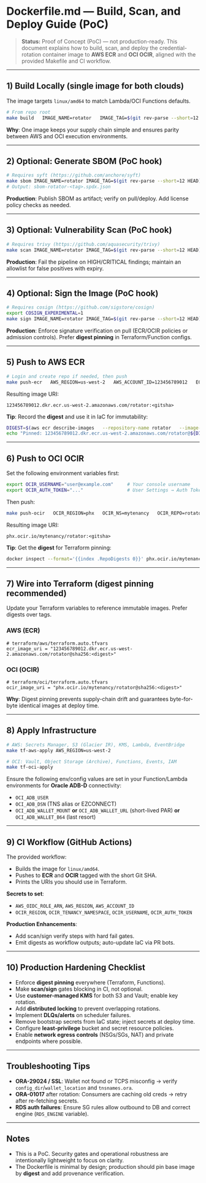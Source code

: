 # Dockerfile.md — Build, Scan, and Deploy Guide (PoC)

> **Status:** Proof of Concept (PoC) — not production-ready. This document explains how to build, scan, and deploy the credential-rotation container image to **AWS ECR** and **OCI OCIR**, aligned with the provided Makefile and CI workflow.

---

## 1) Build Locally (single image for both clouds)

The image targets `linux/amd64` to match Lambda/OCI Functions defaults.

```bash
# From repo root
make build   IMAGE_NAME=rotator   IMAGE_TAG=$(git rev-parse --short=12 HEAD)   CONTEXT_DIR=infra/shared/image
```

**Why**: One image keeps your supply chain simple and ensures parity between AWS and OCI execution environments.

---

## 2) Optional: Generate SBOM (PoC hook)

```bash
# Requires syft (https://github.com/anchore/syft)
make sbom IMAGE_NAME=rotator IMAGE_TAG=$(git rev-parse --short=12 HEAD)
# Output: sbom-rotator-<tag>.spdx.json
```

**Production**: Publish SBOM as artifact; verify on pull/deploy. Add license policy checks as needed.

---

## 3) Optional: Vulnerability Scan (PoC hook)

```bash
# Requires trivy (https://github.com/aquasecurity/trivy)
make scan IMAGE_NAME=rotator IMAGE_TAG=$(git rev-parse --short=12 HEAD)
```

**Production**: Fail the pipeline on HIGH/CRITICAL findings; maintain an allowlist for false positives with expiry.

---

## 4) Optional: Sign the Image (PoC hook)

```bash
# Requires cosign (https://github.com/sigstore/cosign)
export COSIGN_EXPERIMENTAL=1
make sign IMAGE_NAME=rotator IMAGE_TAG=$(git rev-parse --short=12 HEAD)   AWS_REGION=us-west-2 AWS_ACCOUNT_ID=123456789012   OCIR_REGION=phx OCIR_NS=mytenancy
```

**Production**: Enforce signature verification on pull (ECR/OCIR policies or admission controls). Prefer **digest pinning** in Terraform/Function configs.

---

## 5) Push to AWS ECR

```bash
# Login and create repo if needed, then push
make push-ecr   AWS_REGION=us-west-2   AWS_ACCOUNT_ID=123456789012   ECR_REPO=rotator   IMAGE_NAME=rotator   IMAGE_TAG=$(git rev-parse --short=12 HEAD)
```

Resulting image URI:
```
123456789012.dkr.ecr.us-west-2.amazonaws.com/rotator:<gitsha>
```

**Tip**: Record the **digest** and use it in IaC for immutability:
```bash
DIGEST=$(aws ecr describe-images   --repository-name rotator   --image-ids imageTag=$(git rev-parse --short=12 HEAD)   --query 'imageDetails[0].imageDigest' --output text)
echo "Pinned: 123456789012.dkr.ecr.us-west-2.amazonaws.com/rotator@${DIGEST}"
```

---

## 6) Push to OCI OCIR

Set the following environment variables first:
```bash
export OCIR_USERNAME="user@example.com"     # Your console username
export OCIR_AUTH_TOKEN="..."                # User Settings → Auth Tokens
```

Then push:
```bash
make push-ocir   OCIR_REGION=phx   OCIR_NS=mytenancy   OCIR_REPO=rotator   IMAGE_NAME=rotator   IMAGE_TAG=$(git rev-parse --short=12 HEAD)
```

Resulting image URI:
```
phx.ocir.io/mytenancy/rotator:<gitsha>
```

**Tip**: Get the **digest** for Terraform pinning:
```bash
docker inspect --format='{{index .RepoDigests 0}}' phx.ocir.io/mytenancy/rotator:$(git rev-parse --short=12 HEAD)
```

---

## 7) Wire into Terraform (digest pinning recommended)

Update your Terraform variables to reference immutable images. Prefer digests over tags.

### AWS (ECR)
```hcl
# terraform/aws/terraform.auto.tfvars
ecr_image_uri = "123456789012.dkr.ecr.us-west-2.amazonaws.com/rotator@sha256:<digest>"
```

### OCI (OCIR)
```hcl
# terraform/oci/terraform.auto.tfvars
ocir_image_uri = "phx.ocir.io/mytenancy/rotator@sha256:<digest>"
```

**Why**: Digest pinning prevents supply-chain drift and guarantees byte-for-byte identical images at deploy time.

---

## 8) Apply Infrastructure

```bash
# AWS: Secrets Manager, S3 (Glacier IR), KMS, Lambda, EventBridge
make tf-aws-apply AWS_REGION=us-west-2

# OCI: Vault, Object Storage (Archive), Functions, Events, IAM
make tf-oci-apply
```

Ensure the following env/config values are set in your Function/Lambda environments for **Oracle ADB-D** connectivity:
- `OCI_ADB_USER`
- `OCI_ADB_DSN` (TNS alias or EZCONNECT)
- `OCI_ADB_WALLET_MOUNT` **or** `OCI_ADB_WALLET_URL` (short-lived PAR) **or** `OCI_ADB_WALLET_B64` (last resort)

---

## 9) CI Workflow (GitHub Actions)

The provided workflow:
- Builds the image for `linux/amd64`.
- Pushes to **ECR** and **OCIR** tagged with the short Git SHA.
- Prints the URIs you should use in Terraform.

**Secrets to set**:
- `AWS_OIDC_ROLE_ARN`, `AWS_REGION`, `AWS_ACCOUNT_ID`
- `OCIR_REGION`, `OCIR_TENANCY_NAMESPACE`, `OCIR_USERNAME`, `OCIR_AUTH_TOKEN`

**Production Enhancements**:
- Add scan/sign verify steps with hard fail gates.
- Emit digests as workflow outputs; auto-update IaC via PR bots.

---

## 10) Production Hardening Checklist

- Enforce **digest pinning** everywhere (Terraform, Functions).
- Make **scan/sign** gates blocking in CI, not optional.
- Use **customer-managed KMS** for both S3 and Vault; enable key rotation.
- Add **distributed locking** to prevent overlapping rotations.
- Implement **DLQs/alerts** on scheduler failures.
- Remove bootstrap secrets from IaC state; inject secrets at deploy time.
- Configure **least-privilege** bucket and secret resource policies.
- Enable **network egress controls** (NSGs/SGs, NAT) and private endpoints where possible.

---

## Troubleshooting Tips

- **ORA-29024 / SSL**: Wallet not found or TCPS misconfig → verify `config_dir`/`wallet_location` and `tnsnames.ora`.
- **ORA-01017** after rotation: Consumers are caching old creds → retry after re-fetching secrets.
- **RDS auth failures**: Ensure SG rules allow outbound to DB and correct engine (`RDS_ENGINE` variable).

---

## Notes

- This is a PoC. Security gates and operational robustness are intentionally lightweight to focus on clarity.
- The Dockerfile is minimal by design; production should pin base image by **digest** and add provenance verification.
